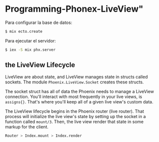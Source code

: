 # Programming-Phonex-LiveView" 

Para configurar la base de datos:

```bash
$ mix ecto.create
```

Para ejecutar el servidor:

```bash
$ iex -S mix phx.server
```

## the LiveView Lifecycle

LiveView are about state, and LiveView manages state in structs called sockets. The module `Phoenix.LiveView.Socket` creates these structs.

The socket struct has all of data the Phoenix needs to manage a LiveView connection. You'll interact with most frequently in your live views, is `assigns{}`. That's where you'll keep all of a given live view's custom data.

The LiveView lifecycle begins in the Phoenix router (live router). That process will initialize the live view's state by setting up the socket in a function called `mount/3`. Then, the live view render that state in some markup for the client.

```bash
Router > Index.mount > Index.render
```
